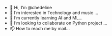 - 👋 Hi, I’m @chedeline
- 👀 I’m interested in Technology and music ...
- 🌱 I’m currently learning AI and ML...
- 💞️ I’m looking to collaborate on Python project ...
- 📫 How to reach me by mail...

<!---
chedeli/chedeli is a ✨ special ✨ repository because its `README.md` (this file) appears on your GitHub profile.
You can click the Preview link to take a look at your changes.
--->
